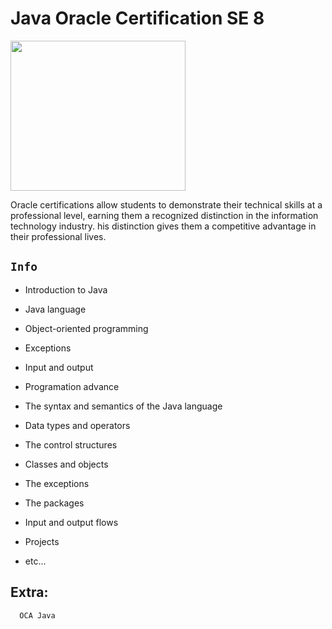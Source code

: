 # Java Oracle Certification SE 8

<p align='left'>
<img src="https://media.giphy.com/media/mEhPCIDM2bTrl0XKTG/giphy.gif" width="280" height="240" frameBorder="0" class="giphy-embed" allowFullScreen></img></p>
<p align="left">

Oracle certifications allow students to demonstrate their technical skills at a professional level, 
earning them a recognized distinction in the information technology industry. 
his distinction gives them a competitive advantage in their professional lives.

## `Info`

- Introduction to Java
- Java language
- Object-oriented programming
- Exceptions
- Input and output
- Programation advance

- The syntax and semantics of the Java language
- Data types and operators
- The control structures
- Classes and objects
- The exceptions
- The packages
- Input and output flows
- Projects
- etc...


## Extra:

```bash
  OCA Java
```

